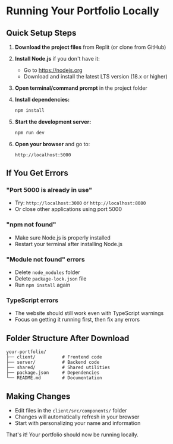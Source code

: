 # Running Your Portfolio Locally

## Quick Setup Steps

1. **Download the project files** from Replit (or clone from GitHub)

2. **Install Node.js** if you don't have it:
   - Go to https://nodejs.org
   - Download and install the latest LTS version (18.x or higher)

3. **Open terminal/command prompt** in the project folder

4. **Install dependencies:**
   ```bash
   npm install
   ```

5. **Start the development server:**
   ```bash
   npm run dev
   ```

6. **Open your browser** and go to:
   ```
   http://localhost:5000
   ```

## If You Get Errors

### "Port 5000 is already in use"
- Try: `http://localhost:3000` or `http://localhost:8080`
- Or close other applications using port 5000

### "npm not found"
- Make sure Node.js is properly installed
- Restart your terminal after installing Node.js

### "Module not found" errors
- Delete `node_modules` folder
- Delete `package-lock.json` file
- Run `npm install` again

### TypeScript errors
- The website should still work even with TypeScript warnings
- Focus on getting it running first, then fix any errors

## Folder Structure After Download
```
your-portfolio/
├── client/          # Frontend code
├── server/          # Backend code
├── shared/          # Shared utilities
├── package.json     # Dependencies
└── README.md        # Documentation
```

## Making Changes
- Edit files in the `client/src/components/` folder
- Changes will automatically refresh in your browser
- Start with personalizing your name and information

That's it! Your portfolio should now be running locally.